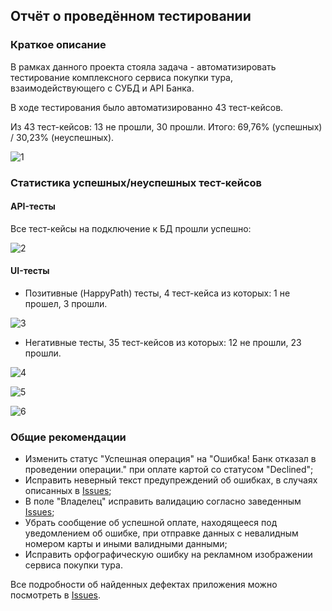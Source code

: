 ## Отчёт о проведённом тестировании

### Краткое описание

В рамках данного проекта стояла задача - автоматизировать тестирование комплексного сервиса покупки тура, взаимодействующего с СУБД и API Банка.

В ходе тестирования было автоматизированно 43 тест-кейсов. 

Из 43  тест-кейсов: 13 не прошли, 30 прошли. Итого: 69,76% (успешных) / 30,23% (неуспешных). 

![1](https://user-images.githubusercontent.com/71708472/206116389-cc325ac3-4d67-46dc-8cb7-36a3293408e3.png)



### Статистика успешных/неуспешных тест-кейсов

#### API-тесты 

Все тест-кейсы на подключение к БД прошли успешно: 

![2](https://user-images.githubusercontent.com/96742286/175829683-f082a231-8c10-4134-a3e2-4c032aeef3c2.PNG)


#### UI-тесты 

- Позитивные (HappyPath) тесты, 4 тест-кейса из которых: 1 не прошел, 3 прошли.

![3](https://user-images.githubusercontent.com/96742286/175829694-c2d664b0-9957-4684-be8c-48cf1a65400d.PNG)


- Негативные тесты, 35 тест-кейсов из которых: 12 не прошли, 23 прошли.

![4](https://user-images.githubusercontent.com/96742286/175829706-d82b9b3d-c7c5-4d65-aafa-fc900ce5542c.PNG)

![5](https://user-images.githubusercontent.com/96742286/175829709-3d1b90d8-db04-414b-8f07-372a9719e6b4.PNG)

![6](https://user-images.githubusercontent.com/96742286/175829711-9093a5b1-954c-48f7-a5b1-32fe81dbb1ce.PNG)



### Общие рекомендации

- Изменить статус "Успешная операция" на "Ошибка! Банк отказал в проведении операции." при оплате картой со статусом "Declined";
- Исправить неверный текст предупреждений об ошибках, в случаях описанных в [Issues](https://github.com/MargaritaPustovalova/Diplome-netology/issues);
- В поле "Владелец" исправить валидацию согласно заведенным [Issues](https://github.com/MargaritaPustovalova/Diplome-netology/issues);
- Убрать сообщение об успешной оплате, находящееся под уведомлением об ошибке, при отправке данных с невалидным номером карты и иными валидными данными;
- Исправить орфографическую ошибку на рекламном изображении сервиса покупки тура.


Все подробности об найденных дефектах приложения можно посмотреть в [Issues](https://github.com/MargaritaPustovalova/Diplome-netology/issues).
